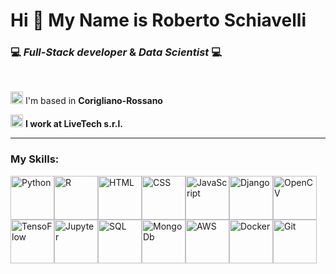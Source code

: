 # Hi 👋 My Name is Roberto Schiavelli

### 💻 *Full-Stack developer* & *Data Scientist* 💻

<br>

<img src="https://img.icons8.com/color/256/place-marker.png" width="20" height="20" alt="Location" title="Location"/> I'm based in **Corigliano-Rossano**

<img src="https://img.icons8.com/external-flat-juicy-fish/256/external-work-digital-nomad-flat-flat-juicy-fish-5.png" width="20" height="20" alt="Work" title="Work"/> **I work at LiveTech s.r.l.**

<hr>

### My Skills:
<img src="https://img.icons8.com/color/256/python.png" width="70" height="70" alt="Python" title="Python"/><img src="https://img.icons8.com/external-becris-flat-becris/256/external-r-data-science-becris-flat-becris.png" width="70" height="70" alt="R" title="R"/><img src="https://img.icons8.com/color/256/html-5.png" width="70" height="70" alt="HTML" title="HTML"/><img src="https://img.icons8.com/color/256/css3.png" width="70" height="70" alt="CSS" title="CSS"/><img src="https://img.icons8.com/color/256/javascript.png" width="70" height="70" alt="JavaScript" title="JavaScript"/><img src="https://img.icons8.com/color/256/django.png" width="70" height="70" alt="Django" title="Django"/><img src="https://img.icons8.com/color/256/opencv.png" width="70" height="70" alt="OpenCV" title="OpenCV"/><img src="https://img.icons8.com/color/256/tensorflow.png" width="70" height="70" alt="TensoFlow" title="TensorFlow"/><img src="https://img.icons8.com/fluency/256/jupyter.png" width="70" height="70" alt="Jupyter" title="Jupyter"/><img src="https://img.icons8.com/color/256/mysql-logo.png" width="70" height="70" alt="SQL" title="SQL"/><img src="https://img.icons8.com/external-tal-revivo-shadow-tal-revivo/256/external-mongodb-a-cross-platform-document-oriented-database-program-logo-shadow-tal-revivo.png" width="70" height="70" alt="MongoDb" title="MongoDb"/><img src="https://img.icons8.com/color/256/amazon-web-services.png" width="70" height="70" alt="AWS" title="AWS"/><img src="https://img.icons8.com/color/256/docker.png" width="70" height="70" alt="Docker" title="Docker"/><img src="https://img.icons8.com/color/256/git.png" width="70" height="70" alt="Git" title="Git"/>
